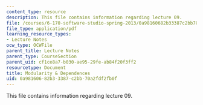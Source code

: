 ```yaml
---
content_type: resource
description: This file contains information regarding lecture 09.
file: /courses/6-170-software-studio-spring-2013/0a98160682b33387c2bb70a2fdf2fb0f_MIT6_170S13_09-mdlrty-dp.pdf
file_type: application/pdf
learning_resource_types:
- Lecture Notes
ocw_type: OCWFile
parent_title: Lecture Notes
parent_type: CourseSection
parent_uid: cf1ce8a7-b030-ae95-29fe-ab84f20f3ff2
resourcetype: Document
title: Modularity & Dependences
uid: 0a981606-82b3-3387-c2bb-70a2fdf2fb0f
---
```

This file contains information regarding lecture 09.

